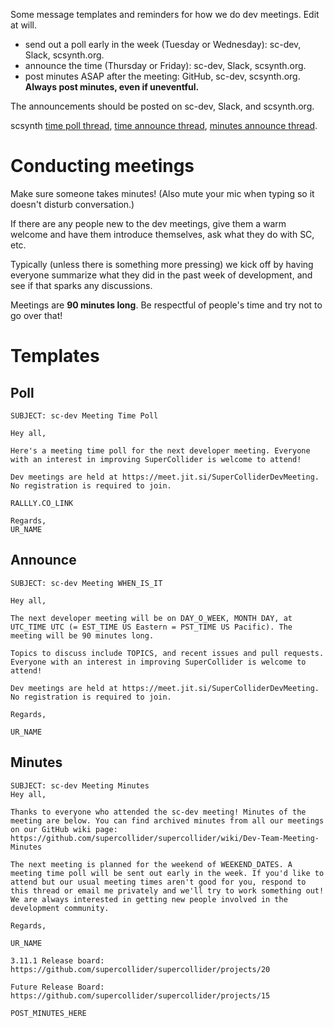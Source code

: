 Some message templates and reminders for how we do dev meetings. Edit at will.

- send out a poll early in the week (Tuesday or Wednesday): sc-dev, Slack, scsynth.org.
- announce the time (Thursday or Friday): sc-dev, Slack, scsynth.org.
- post minutes ASAP after the meeting: GitHub, sc-dev, scsynth.org. **Always post minutes, even if uneventful.**

The announcements should be posted on sc-dev, Slack, and scsynth.org.

scsynth [time poll thread](https://scsynth.org/t/developer-meeting-polls/234), [time announce thread](https://scsynth.org/t/dev-meetings-schedule/250), [minutes announce thread](https://scsynth.org/t/dev-meeting-minutes/2033).

# Conducting meetings

Make sure someone takes minutes! (Also mute your mic when typing so it doesn't disturb conversation.)

If there are any people new to the dev meetings, give them a warm welcome and have them introduce themselves, ask what they do with SC, etc.

Typically (unless there is something more pressing) we kick off by having everyone summarize what they did in the past week of development, and see if that sparks any discussions.

Meetings are **90 minutes long**. Be respectful of people's time and try not to go over that!

# Templates

## Poll

```
SUBJECT: sc-dev Meeting Time Poll

Hey all,

Here's a meeting time poll for the next developer meeting. Everyone with an interest in improving SuperCollider is welcome to attend!

Dev meetings are held at https://meet.jit.si/SuperColliderDevMeeting. No registration is required to join.

RALLLY.CO_LINK

Regards,
UR_NAME
```

## Announce

```
SUBJECT: sc-dev Meeting WHEN_IS_IT

Hey all,

The next developer meeting will be on DAY_O_WEEK, MONTH DAY, at UTC_TIME UTC (= EST_TIME US Eastern = PST_TIME US Pacific). The meeting will be 90 minutes long.

Topics to discuss include TOPICS, and recent issues and pull requests. Everyone with an interest in improving SuperCollider is welcome to attend!

Dev meetings are held at https://meet.jit.si/SuperColliderDevMeeting. No registration is required to join.

Regards,

UR_NAME
```

## Minutes

```
SUBJECT: sc-dev Meeting Minutes
Hey all,

Thanks to everyone who attended the sc-dev meeting! Minutes of the meeting are below. You can find archived minutes from all our meetings on our GitHub wiki page: https://github.com/supercollider/supercollider/wiki/Dev-Team-Meeting-Minutes

The next meeting is planned for the weekend of WEEKEND_DATES. A meeting time poll will be sent out early in the week. If you'd like to attend but our usual meeting times aren't good for you, respond to this thread or email me privately and we'll try to work something out! We are always interested in getting new people involved in the development community.

Regards,

UR_NAME

3.11.1 Release board: https://github.com/supercollider/supercollider/projects/20

Future Release Board: https://github.com/supercollider/supercollider/projects/15

POST_MINUTES_HERE
```